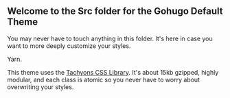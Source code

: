 ## Welcome to the Src folder for the Gohugo Default Theme


You may never have to touch anything in this folder. It's here in case you want to more deeply customize your styles.


Yarn.

This theme uses the [Tachyons CSS Library](http://tachyons.io/). It's about 15kb gzipped, highly modular, and each class is atomic so you never have to worry about overwriting your styles.
